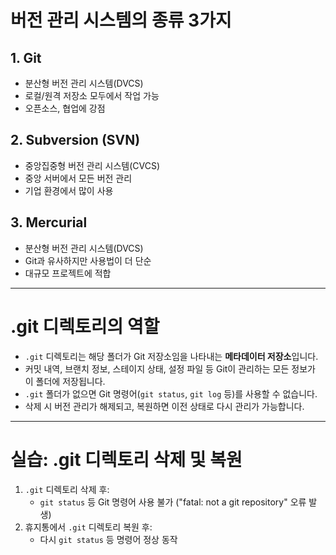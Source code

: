 # 버전 관리 시스템의 종류 3가지

## 1. Git
- 분산형 버전 관리 시스템(DVCS)
- 로컬/원격 저장소 모두에서 작업 가능
- 오픈소스, 협업에 강점

## 2. Subversion (SVN)
- 중앙집중형 버전 관리 시스템(CVCS)
- 중앙 서버에서 모든 버전 관리
- 기업 환경에서 많이 사용

## 3. Mercurial
- 분산형 버전 관리 시스템(DVCS)
- Git과 유사하지만 사용법이 더 단순
- 대규모 프로젝트에 적합

---

# .git 디렉토리의 역할

- `.git` 디렉토리는 해당 폴더가 Git 저장소임을 나타내는 **메타데이터 저장소**입니다.
- 커밋 내역, 브랜치 정보, 스테이지 상태, 설정 파일 등 Git이 관리하는 모든 정보가 이 폴더에 저장됩니다.
- `.git` 폴더가 없으면 Git 명령어(`git status`, `git log` 등)를 사용할 수 없습니다.
- 삭제 시 버전 관리가 해제되고, 복원하면 이전 상태로 다시 관리가 가능합니다.

---

# 실습: .git 디렉토리 삭제 및 복원

1. `.git` 디렉토리 삭제 후:
   - `git status` 등 Git 명령어 사용 불가 ("fatal: not a git repository" 오류 발생)
2. 휴지통에서 `.git` 디렉토리 복원 후:
   - 다시 `git status` 등 명령어 정상 동작
